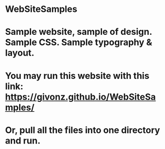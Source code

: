 # WebSiteSamples
#
# Sample website, sample of design.  Sample CSS.  Sample typography & layout.
#
# You may run this website with this link:  https://givonz.github.io/WebSiteSamples/
#
# Or, pull all the files into one directory and run.
